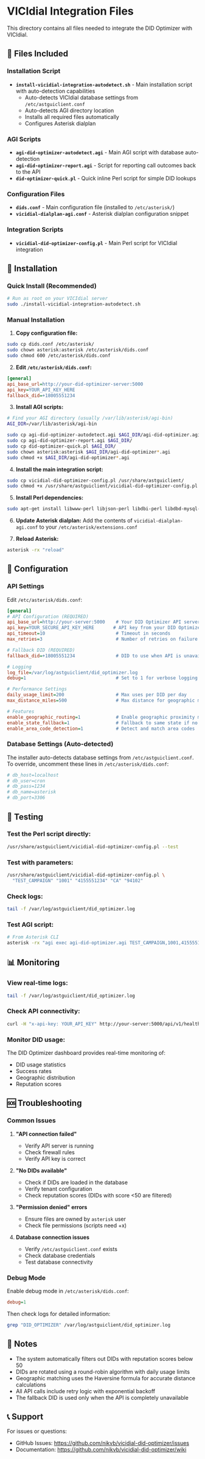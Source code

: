# VICIdial Integration Files

This directory contains all files needed to integrate the DID Optimizer with VICIdial.

## 📁 Files Included

### Installation Script
- **`install-vicidial-integration-autodetect.sh`** - Main installation script with auto-detection capabilities
  - Auto-detects VICIdial database settings from `/etc/astguiclient.conf`
  - Auto-detects AGI directory location
  - Installs all required files automatically
  - Configures Asterisk dialplan

### AGI Scripts
- **`agi-did-optimizer-autodetect.agi`** - Main AGI script with database auto-detection
- **`agi-did-optimizer-report.agi`** - Script for reporting call outcomes back to the API
- **`did-optimizer-quick.pl`** - Quick inline Perl script for simple DID lookups

### Configuration Files
- **`dids.conf`** - Main configuration file (installed to `/etc/asterisk/`)
- **`vicidial-dialplan-agi.conf`** - Asterisk dialplan configuration snippet

### Integration Scripts
- **`vicidial-did-optimizer-config.pl`** - Main Perl script for VICIdial integration

## 🚀 Installation

### Quick Install (Recommended)

```bash
# Run as root on your VICIdial server
sudo ./install-vicidial-integration-autodetect.sh
```

### Manual Installation

1. **Copy configuration file:**
```bash
sudo cp dids.conf /etc/asterisk/
sudo chown asterisk:asterisk /etc/asterisk/dids.conf
sudo chmod 600 /etc/asterisk/dids.conf
```

2. **Edit `/etc/asterisk/dids.conf`:**
```ini
[general]
api_base_url=http://your-did-optimizer-server:5000
api_key=YOUR_API_KEY_HERE
fallback_did=+18005551234
```

3. **Install AGI scripts:**
```bash
# Find your AGI directory (usually /var/lib/asterisk/agi-bin)
AGI_DIR=/var/lib/asterisk/agi-bin

sudo cp agi-did-optimizer-autodetect.agi $AGI_DIR/agi-did-optimizer.agi
sudo cp agi-did-optimizer-report.agi $AGI_DIR/
sudo cp did-optimizer-quick.pl $AGI_DIR/
sudo chown asterisk:asterisk $AGI_DIR/agi-did-optimizer*.agi
sudo chmod +x $AGI_DIR/agi-did-optimizer*.agi
```

4. **Install the main integration script:**
```bash
sudo cp vicidial-did-optimizer-config.pl /usr/share/astguiclient/
sudo chmod +x /usr/share/astguiclient/vicidial-did-optimizer-config.pl
```

5. **Install Perl dependencies:**
```bash
sudo apt-get install libwww-perl libjson-perl libdbi-perl libdbd-mysql-perl
```

6. **Update Asterisk dialplan:**
Add the contents of `vicidial-dialplan-agi.conf` to your `/etc/asterisk/extensions.conf`

7. **Reload Asterisk:**
```bash
asterisk -rx "reload"
```

## 🔧 Configuration

### API Settings

Edit `/etc/asterisk/dids.conf`:

```ini
[general]
# API Configuration (REQUIRED)
api_base_url=http://your-server:5000    # Your DID Optimizer API server
api_key=YOUR_SECURE_API_KEY_HERE       # API key from your DID Optimizer
api_timeout=10                          # Timeout in seconds
max_retries=3                           # Number of retries on failure

# Fallback DID (REQUIRED)
fallback_did=+18005551234               # DID to use when API is unavailable

# Logging
log_file=/var/log/astguiclient/did_optimizer.log
debug=1                                 # Set to 1 for verbose logging

# Performance Settings
daily_usage_limit=200                   # Max uses per DID per day
max_distance_miles=500                  # Max distance for geographic matching

# Features
enable_geographic_routing=1             # Enable geographic proximity matching
enable_state_fallback=1                 # Fallback to same state if no local match
enable_area_code_detection=1            # Detect and match area codes
```

### Database Settings (Auto-detected)

The installer auto-detects database settings from `/etc/astguiclient.conf`.
To override, uncomment these lines in `/etc/asterisk/dids.conf`:

```ini
# db_host=localhost
# db_user=cron
# db_pass=1234
# db_name=asterisk
# db_port=3306
```

## 🧪 Testing

### Test the Perl script directly:
```bash
/usr/share/astguiclient/vicidial-did-optimizer-config.pl --test
```

### Test with parameters:
```bash
/usr/share/astguiclient/vicidial-did-optimizer-config.pl \
  "TEST_CAMPAIGN" "1001" "4155551234" "CA" "94102"
```

### Check logs:
```bash
tail -f /var/log/astguiclient/did_optimizer.log
```

### Test AGI script:
```bash
# From Asterisk CLI
asterisk -rx "agi exec agi-did-optimizer.agi TEST_CAMPAIGN,1001,4155551234"
```

## 📊 Monitoring

### View real-time logs:
```bash
tail -f /var/log/astguiclient/did_optimizer.log
```

### Check API connectivity:
```bash
curl -H "x-api-key: YOUR_API_KEY" http://your-server:5000/api/v1/health
```

### Monitor DID usage:
The DID Optimizer dashboard provides real-time monitoring of:
- DID usage statistics
- Success rates
- Geographic distribution
- Reputation scores

## 🆘 Troubleshooting

### Common Issues

1. **"API connection failed"**
   - Verify API server is running
   - Check firewall rules
   - Verify API key is correct

2. **"No DIDs available"**
   - Check if DIDs are loaded in the database
   - Verify tenant configuration
   - Check reputation scores (DIDs with score <50 are filtered)

3. **"Permission denied" errors**
   - Ensure files are owned by `asterisk` user
   - Check file permissions (scripts need +x)

4. **Database connection issues**
   - Verify `/etc/astguiclient.conf` exists
   - Check database credentials
   - Test database connectivity

### Debug Mode

Enable debug mode in `/etc/asterisk/dids.conf`:
```ini
debug=1
```

Then check logs for detailed information:
```bash
grep "DID_OPTIMIZER" /var/log/astguiclient/did_optimizer.log
```

## 📝 Notes

- The system automatically filters out DIDs with reputation scores below 50
- DIDs are rotated using a round-robin algorithm with daily usage limits
- Geographic matching uses the Haversine formula for accurate distance calculations
- All API calls include retry logic with exponential backoff
- The fallback DID is used only when the API is completely unavailable

## 📞 Support

For issues or questions:
- GitHub Issues: https://github.com/nikvb/vicidial-did-optimizer/issues
- Documentation: https://github.com/nikvb/vicidial-did-optimizer/wiki